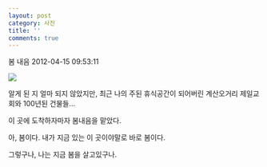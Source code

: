 ```yaml
---
layout: post
category: 사진
title: ''
comments: true
---
```

봄 내음
2012-04-15 09:53:11


  

![][link0]

  

알게 된 지 얼마 되지 않았지만, 최근 나의 주된 휴식공간이 되어버린 계산오거리 제일교회와 100년된 건물들...

  

이 곳에 도착하자마자 봄내음을 맡았다.

  

아, 봄이다. 내가 지금 있는 이 곳이야말로 바로 봄이다.

  

그렇구나, 나는 지금 봄을 살고있구나.


[link0]:https://t1.daumcdn.net/cfile/tistory/1409923C4F8A1B7015
